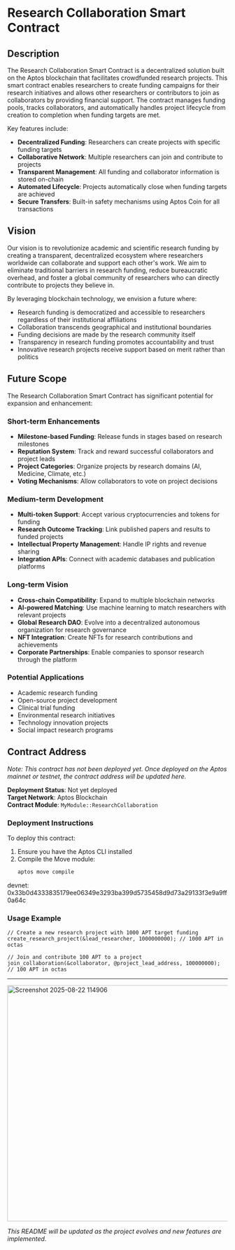 # Research Collaboration Smart Contract

## Description

The Research Collaboration Smart Contract is a decentralized solution built on the Aptos blockchain that facilitates crowdfunded research projects. This smart contract enables researchers to create funding campaigns for their research initiatives and allows other researchers or contributors to join as collaborators by providing financial support. The contract manages funding pools, tracks collaborators, and automatically handles project lifecycle from creation to completion when funding targets are met.

Key features include:
- **Decentralized Funding**: Researchers can create projects with specific funding targets
- **Collaborative Network**: Multiple researchers can join and contribute to projects
- **Transparent Management**: All funding and collaborator information is stored on-chain
- **Automated Lifecycle**: Projects automatically close when funding targets are achieved
- **Secure Transfers**: Built-in safety mechanisms using Aptos Coin for all transactions

## Vision

Our vision is to revolutionize academic and scientific research funding by creating a transparent, decentralized ecosystem where researchers worldwide can collaborate and support each other's work. We aim to eliminate traditional barriers in research funding, reduce bureaucratic overhead, and foster a global community of researchers who can directly contribute to projects they believe in.

By leveraging blockchain technology, we envision a future where:
- Research funding is democratized and accessible to researchers regardless of their institutional affiliations
- Collaboration transcends geographical and institutional boundaries
- Funding decisions are made by the research community itself
- Transparency in research funding promotes accountability and trust
- Innovative research projects receive support based on merit rather than politics

## Future Scope

The Research Collaboration Smart Contract has significant potential for expansion and enhancement:

### Short-term Enhancements
- **Milestone-based Funding**: Release funds in stages based on research milestones
- **Reputation System**: Track and reward successful collaborators and project leads
- **Project Categories**: Organize projects by research domains (AI, Medicine, Climate, etc.)
- **Voting Mechanisms**: Allow collaborators to vote on project decisions

### Medium-term Development
- **Multi-token Support**: Accept various cryptocurrencies and tokens for funding
- **Research Outcome Tracking**: Link published papers and results to funded projects
- **Intellectual Property Management**: Handle IP rights and revenue sharing
- **Integration APIs**: Connect with academic databases and publication platforms

### Long-term Vision
- **Cross-chain Compatibility**: Expand to multiple blockchain networks
- **AI-powered Matching**: Use machine learning to match researchers with relevant projects
- **Global Research DAO**: Evolve into a decentralized autonomous organization for research governance
- **NFT Integration**: Create NFTs for research contributions and achievements
- **Corporate Partnerships**: Enable companies to sponsor research through the platform

### Potential Applications
- Academic research funding
- Open-source project development
- Clinical trial funding
- Environmental research initiatives
- Technology innovation projects
- Social impact research programs

## Contract Address

*Note: This contract has not been deployed yet. Once deployed on the Aptos mainnet or testnet, the contract address will be updated here.*

**Deployment Status**: Not yet deployed  
**Target Network**: Aptos Blockchain  
**Contract Module**: `MyModule::ResearchCollaboration`

### Deployment Instructions

To deploy this contract:

1. Ensure you have the Aptos CLI installed
2. Compile the Move module:
   ```bash
   aptos move compile
   ```
devnet: 0x33b0d4333835179ee06349e3293ba399d5735458d9d73a29133f3e9a9ff0a64c
### Usage Example

```move
// Create a new research project with 1000 APT target funding
create_research_project(&lead_researcher, 1000000000); // 1000 APT in octas

// Join and contribute 100 APT to a project
join_collaboration(&collaborator, @project_lead_address, 100000000); // 100 APT in octas
```

---
<img width="960" height="540" alt="Screenshot 2025-08-22 114906" src="https://github.com/user-attachments/assets/2b54c45b-995b-43b4-bc95-398b60631d8f" />

*This README will be updated as the project evolves and new features are implemented.*
